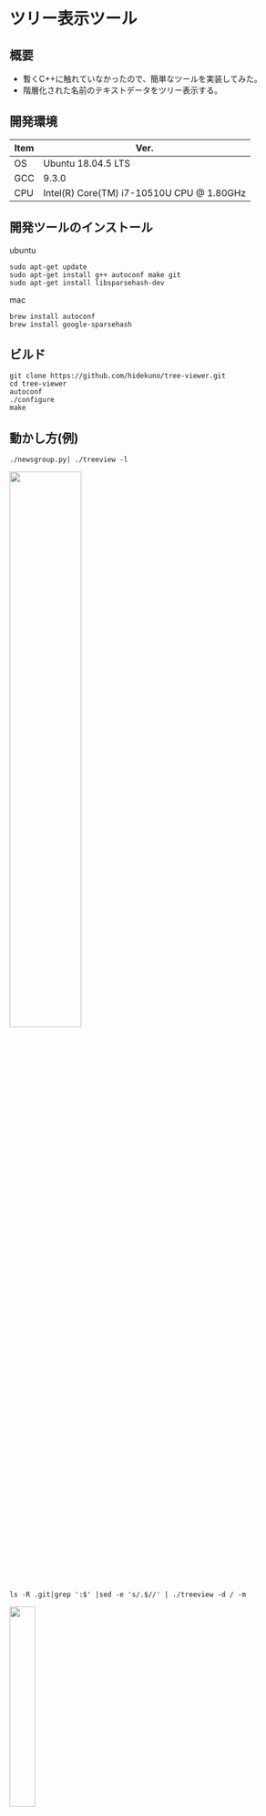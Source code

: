 
ツリー表示ツール
=================

## 概要
- 暫くC++に触れていなかったので、簡単なツールを実装してみた。
- 階層化された名前のテキストデータをツリー表示する。

## 開発環境
| Item   | Ver. |
|--------|--------|
| OS     | Ubuntu 18.04.5 LTS |
| GCC    | 9.3.0|
| CPU    | Intel(R) Core(TM) i7-10510U CPU @ 1.80GHz|

## 開発ツールのインストール
ubuntu
```
sudo apt-get update
sudo apt-get install g++ autoconf make git
sudo apt-get install libsparsehash-dev
```
mac
```
brew install autoconf
brew install google-sparsehash
```

## ビルド
```
git clone https://github.com/hidekuno/tree-viewer.git
cd tree-viewer
autoconf
./configure
make
```

## 動かし方(例)
```
./newsgroup.py| ./treeview -l
```
<img src="https://user-images.githubusercontent.com/22115777/66184854-64bd2880-e6b8-11e9-863e-867540098065.png" width=50%>

```
ls -R .git|grep ':$' |sed -e 's/.$//' | ./treeview -d / -m
```
<img src="https://user-images.githubusercontent.com/22115777/112082901-74407200-8bc9-11eb-9ced-d6444858d20e.png" width=30%>
